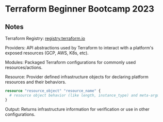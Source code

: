 # Terraform Beginner Bootcamp 2023

Notes
---
Terraform Registry:
[registry.terraform.io](https://registry.terraform.io)

Providers:
API abstractions used by Terraform to interact with a platform's exposed resources (GCP, AWS, K8s, etc).

Modules:
Packaged Terraform configurations for commonly used resources/actions.

Resource:
Provider defined infrastructure objects for declaring platform resources and their behaviors.
```terraform
resource "resource_object" "resource_name" {
  # resource object behavior (like length, instance_type) and meta-arguments (depends_on, for_each)
}
```

Output:
Returns infrastructure information for verification or use in other configurations.
